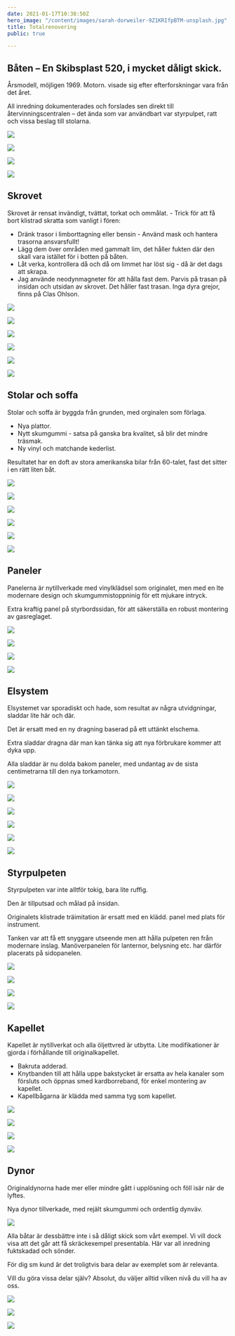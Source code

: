 ```yaml
---
date: 2021-01-17T10:38:50Z
hero_image: "/content/images/sarah-dorweiler-9Z1KRIfpBTM-unsplash.jpg"
title: Totalrenovering
public: true

---
```

## **Båten – En Skibsplast 520, i mycket dåligt skick.**

Årsmodell, möjligen 1969. Motorn. visade sig efter efterforskningar vara från det året.

All inredning dokumenterades och forslades sen direkt till återvinningscentralen – det ända som var användbart var styrpulpet, ratt och vissa beslag till stolarna.

<image-gallery>

![](/content/images/skarmavbild-2021-01-18-kl-17-15-41.png)

![](/content/images/skarmavbild-2021-01-18-kl-18-00-37.png)

![](/content/images/skarmavbild-2021-01-18-kl-17-16-19.png)

![](/content/images/skarmavbild-2021-01-18-kl-17-16-43.png)

</image-gallery>

## **Skrovet**

Skrovet är rensat invändigt, tvättat, torkat och ommålat. - Trick för att få bort klistrad skratta som vanligt i fören:

* Dränk trasor i limborttagning eller bensin - Använd mask och hantera trasorna ansvarsfullt!
* Lägg dem över områden med gammalt lim, det håller fukten där den skall vara istället för i botten på båten.
* Låt verka, kontrollera då och då om limmet har löst sig - då är det dags att skrapa.
* Jag använde neodynmagneter för att hålla fast dem. Parvis på trasan på insidan och utsidan av skrovet. Det håller fast trasan. Inga dyra grejor, finns på Clas Ohlson.

<image-gallery>

![](/content/images/skarmavbild-2021-01-18-kl-17-18-01.png)

![](/content/images/skarmavbild-2021-01-18-kl-17-18-11.png)

![](/content/images/skarmavbild-2021-01-18-kl-17-18-44.png)

![](/content/images/skarmavbild-2021-01-18-kl-17-18-55.png)

![](/content/images/skarmavbild-2021-01-18-kl-17-19-07.png)

![](/content/images/skarmavbild-2021-01-18-kl-17-19-44.png)

</image-gallery>

## **Stolar och soffa**

Stolar och soffa är byggda från grunden, med orginalen som förlaga.

* Nya plattor.
* Nytt skumgummi - satsa på ganska bra kvalitet, så blir det mindre träsmak.
* Ny vinyl och matchande kederlist.

Resultatet har en doft av stora amerikanska bilar från 60-talet, fast det sitter i en rätt liten båt.

<image-gallery>

![](/content/images/skarmavbild-2021-01-18-kl-18-03-03.png)

![](/content/images/skarmavbild-2021-01-18-kl-18-03-13.png)

![](/content/images/skarmavbild-2021-01-18-kl-18-03-21.png)

![](/content/images/skarmavbild-2021-01-18-kl-18-03-45.png)

![](/content/images/skarmavbild-2021-01-18-kl-18-03-56.png)

![](/content/images/skarmavbild-2021-01-18-kl-18-04-14.png)

</image-gallery>

## **Paneler**

Panelerna är nytillverkade med vinylklädsel som originalet, men med en lte modernare design och skumgummistoppninig för ett mjukare intryck.

Extra kraftig panel på styrbordssidan, för att säkerställa en robust montering av gasreglaget.

<image-gallery>

![](/content/images/skarmavbild-2021-01-18-kl-18-07-15.png)

![](/content/images/skarmavbild-2021-01-18-kl-18-07-26.png)

![](/content/images/skarmavbild-2021-01-18-kl-18-07-34.png)

![](/content/images/skarmavbild-2021-01-18-kl-18-07-42.png)

</image-gallery>

## **Elsystem**

Elsystemet var sporadiskt och hade, som resultat av några utvidgningar, sladdar lite här och där.

Det är ersatt med en ny dragning baserad på ett uttänkt elschema.

Extra sladdar dragna där man kan tänka sig att nya förbrukare kommer att dyka upp.

Alla sladdar är nu dolda bakom paneler, med undantag av de sista centimetrarna till den nya torkamotorn.

<image-gallery>

![](/content/images/skarmavbild-2021-01-18-kl-18-10-04.png)

![](/content/images/skarmavbild-2021-01-18-kl-18-10-14.png)

![](/content/images/skarmavbild-2021-01-18-kl-18-10-24.png)

![](/content/images/skarmavbild-2021-01-18-kl-18-10-33.png)

![](/content/images/skarmavbild-2021-01-18-kl-18-10-48.png)

![](/content/images/skarmavbild-2021-01-18-kl-18-10-56.png)

</image-gallery>

## Styrpulpeten

Styrpulpeten var inte alltför tokig, bara lite ruffig.

Den är tillputsad och målad på insidan.

Originalets klistrade träimitation är ersatt med en klädd. panel med plats för instrument.

Tanken var att få ett snyggare utseende men att hålla pulpeten ren från modernare inslag. Manöverpanelen för lanternor, belysning etc. har därför placerats på sidopanelen.

<image-gallery>

![](/content/images/skarmavbild-2021-01-18-kl-18-12-55.png)

![](/content/images/skarmavbild-2021-01-18-kl-18-13-07.png)

![](/content/images/skarmavbild-2021-01-18-kl-18-13-16.png)

![](/content/images/skarmavbild-2021-01-18-kl-18-13-24.png)

</image-gallery>

## Kapellet

Kapellet är nytillverkat och alla öljettvred är utbytta. Lite modifikationer är gjorda i förhållande till originalkapellet.

* Bakruta adderad.
* Knytbanden till att hålla uppe bakstycket är ersatta av hela kanaler som försluts och öppnas smed kardborreband, för enkel montering av kapellet.
* Kapellbågarna är klädda med samma tyg som kapellet.

<image-gallery>

![](/content/images/skarmavbild-2021-01-18-kl-18-15-17.png)

![](/content/images/skarmavbild-2021-01-18-kl-18-15-27.png)

![](/content/images/skarmavbild-2021-01-18-kl-18-15-35.png)

![](/content/images/skarmavbild-2021-01-18-kl-18-15-43.png)

</image-gallery>

## Dynor

Originaldynorna hade mer eller mindre gått i upplösning och föll isär när de lyftes.

Nya dynor tillverkade, med rejält skumgummi och ordentlig dynväv.

<image-gallery>

![](/content/images/skarmavbild-2021-01-18-kl-18-16-56.png)

</image-gallery>

Alla båtar är dessbättre inte i så dåligt skick som vårt exempel. Vi vill dock visa att det går att få skräckexempel presentabla. Här var all inredning fuktskadad och sönder.

För dig sm kund är det troligtvis bara delar av exemplet som är relevanta.

Vill du göra vissa delar själv? Absolut, du väljer alltid vilken nivå du vill ha av oss.

<image-gallery>

![](/content/images/skarmavbild-2021-01-18-kl-18-18-30.png)

![](/content/images/skarmavbild-2021-01-18-kl-18-18-38.png)

![](/content/images/skarmavbild-2021-01-18-kl-18-18-47.png)

</image-gallery>